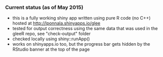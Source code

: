 
### Current status (as of May 2015)

- this is a fully working shiny app written using pure R code (no C++) hosted at http://lponnala.shinyapps.io/glee
- tested for output correctness using the same data that was used in the gleeR repo, see "check-output" folder
- checked locally using shiny::runApp()
- works on shinyapps.io too, but the progress bar gets hidden by the RStudio banner at the top of the page
